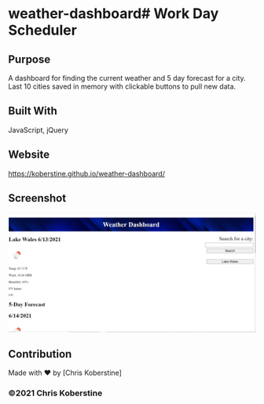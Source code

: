 # weather-dashboard# Work Day Scheduler

## Purpose
A dashboard for finding the current weather and 5 day forecast for a city. Last 10 cities saved in memory with clickable buttons to pull new data.

## Built With
JavaScript, jQuery

## Website
https://koberstine.github.io/weather-dashboard/

## Screenshot
![](https://github.com/koberstine/weather-dashboard/blob/main/screenshot.jpg)

## Contribution
Made with ❤️ by [Chris Koberstine]

### ©️2021 Chris Koberstine
